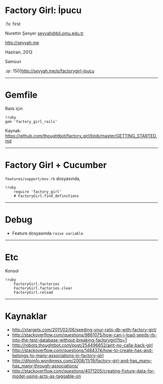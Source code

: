 <!-- vim: tabstop=2:softtabstop=2:shiftwidth=2 -->

# Factory Girl: İpucu

.fx: first

Nurettin Şenyer <seyyah@bil.omu.edu.tr>

http://seyyah.me

Haziran, 2012

Samsun

.qr: 150|http://seyyah.me/p/factorygirl-ipucu

---

# Gemfile

Rails için

    !ruby
    gem 'factory_girl_rails'

Kaynak: <https://github.com/thoughtbot/factory_girl/blob/master/GETTING_STARTED.md>

---

# Factory Girl + Cucumber

`features/support/env.rb` dosyasında,

    !ruby
		require 'factory_girl'
		# FactoryGirl.find_definitions

---

# Debug

- Feature dosyasında `raise variable`

---

# Etc

Konsol

    !ruby
		FactoryGirl.factories
		FactoryGirl.factories.clear
		FactoryGirl.reload

---

# Kaynaklar

- <http://xtargets.com/2011/02/06/seeding-your-rails-db-with-factory-girl/>
- <http://stackoverflow.com/questions/9861075/how-can-i-load-seeds-rb-into-the-test-database-without-breaking-factorygirl?lq=1>
- <http://robots.thoughtbot.com/post/254496652/aint-no-calla-back-girl>
- <http://stackoverflow.com/questions/1484374/how-to-create-has-and-belongs-to-many-associations-in-factory-girl>
- <http://ditoinfo.wordpress.com/2008/11/19/factory-girl-and-has_many-has_many-through-associations/>
- <http://stackoverflow.com/questions/4071205/creating-fixture-data-for-model-using-acts-as-taggable-on>


